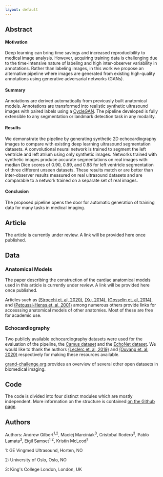 ```yaml
---
layout: default
---
```


## Abstract

#### Motivation
Deep learning can bring time savings and increased reproducibility to medical image analysis. However, acquiring 
training data is challenging due to the time-intensive nature of labeling and high inter-observer variability in 
annotations. Rather than labeling images, in this work we propose an alternative pipeline where images are generated 
from existing high-quality annotations using generative adversarial networks (GANs). 

#### Summary 
Annotations are derived automatically from previously built anatomical models. 
Annotations are transformed into realistic synthetic 
ultrasound images with paired labels using a [CycleGAN](https://junyanz.github.io/CycleGAN/). 
The pipeline developed is fully extensible to any segmentation or landmark detection task in any modality. 

#### Results
We demonstrate the pipeline by generating synthetic 2D echocardiography images to compare with existing deep learning 
ultrasound segmentation datasets. A convolutional neural network is 
trained to segment the left ventricle and left atrium using only synthetic images. 
Networks trained with synthetic images produce accurate segmentations on real images with median Dice scores of 
0.90, 0.89, and 0.88 for left ventricle segmentation of three different unseen datasets. 
These results match or are better than inter-observer results measured on real ultrasound datasets and are 
comparable to a network trained on a separate set of real images. 

#### Conclusion

The proposed pipeline opens the door for automatic generation of training data for many tasks in medical imaging.

## Article

The article is currently under review. A link will be provided here once published.

## Data

### Anatomical Models

The paper describing the construction of the cardiac anatomical models used in this article is currently under review. 
A link will be provided here once published. 

Articles such as 
[(Strocchi et. al, 2020)](https://journals.plos.org/plosone/article?id=10.1371/journal.pone.0235145), 
[(Xu, 2014)](https://iopscience.iop.org/article/10.1088/0031-9155/59/18/R233),
[(Gosselin et. al, 2014)](https://iopscience.iop.org/article/10.1088/0031-9155/59/18/5287), and
[(Petoussi-Henss et. al, 2001)](https://iopscience.iop.org/article/10.1088/0031-9155/47/1/307) 
among numerous others provide links for accesssing anatomical models of other anatomies. Most of these are free 
for academic use.  


### Echocardiography

Two publicly available echocardiography datasets were used for the evaluation of the pipeline, the 
[Camus dataset](https://www.creatis.insa-lyon.fr/Challenge/camus/) and the 
[EchoNet dataset](https://echonet.github.io/dynamic/). We would like to thank the authors 
[(Leclerc et. al, 2019)](https://ieeexplore.ieee.org/abstract/document/8649738) and 
[(Ouyang et. al, 2020)](https://www.nature.com/articles/s41586-020-2145-8) respectively for making these resources 
available.

[grand-challenge.org](https://grand-challenge.org/challenges/) provides an overview of several other open datasets in 
biomedical imaging.

## Code


The code is divided into four distinct modules which are mostly independent. More information on the structure is
contained [on the Github page](https://github.com/adgilbert/data-generation).


## Authors

Authors: Andrew Gilbert<sup>1,2</sup>, Maciej Marciniak<sup>3</sup>, Cristobal Rodero<sup>3</sup>, 
Pablo Lamata<sup>3</sup>, Eigil Samset<sup>1,2</sup>, Kristin McLeod<sup>1</sup>

1: GE Vingmed Ultrasound, Horten, NO

2: University of Oslo, Oslo, NO

3: King's College London, London, UK
